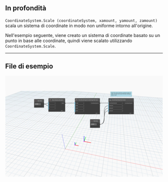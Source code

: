 <!--- Autodesk.DesignScript.Geometry.CoordinateSystem.Scale(coordinateSystem, xamount, yamount, zamount) --->
<!--- FPPU5FCLXHQEPRW7XPEABZGTPZWIO4HFADTOKNKVF4776WBW7AMQ --->
## In profondità
`CoordinateSystem.Scale (coordinateSystem, xamount, yamount, zamount)` scala un sistema di coordinate in modo non uniforme intorno all'origine.

Nell'esempio seguente, viene creato un sistema di coordinate basato su un punto in base alle coordinate, quindi viene scalato utilizzando `CoordinateSystem.Scale`.
___
## File di esempio

![CoordinateSystem.Scale(coordinateSystem, xamount, yamount, zamount)](./FPPU5FCLXHQEPRW7XPEABZGTPZWIO4HFADTOKNKVF4776WBW7AMQ_img.jpg)
